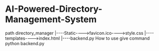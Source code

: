 # AI-Powered-Directory-Management-System
path
directory_manager
|----Static---->favicon.ico---->style.css
|----templates---->index.html
|----backend.py
How to use
give command 
python backend.py
